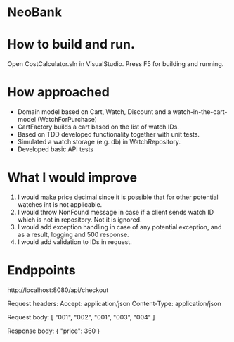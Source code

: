 # NeoBank

# How to build and run.

Open CostCalculator.sln in VisualStudio. Press F5 for building and running.

# How approached
- Domain model based on Cart, Watch, Discount and a watch-in-the-cart-model (WatchForPurchase)
- CartFactory builds a cart based on the list of watch IDs.
- Based on TDD developed functionality together with unit tests.
- Simulated a watch storage (e.g. db) in WatchRepository.
- Developed basic API tests


# What I would improve

1. I would make price decimal since it is possible that for other potential watches int is not applicable.
2. I would throw NonFound message in case if a client sends watch ID which is not in repository. Not it is ignored.
3. I would add exception handling in case of any potential exception, and as a result, logging and 500 response.
4. I would add validation to IDs in request.

# Endppoints
http://localhost:8080/api/checkout

Request headers:
Accept: application/json
Content-Type: application/json

Request body:
[
    "001",
    "002",
    "001",
    "003",
    "004"
]

Response body:
{
    "price": 360
}